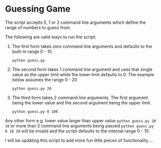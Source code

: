 # **Guessing Game**

The script accepts 0, 1 or 2 command line arguments which define the range of numbers to guess from.

The following are valid ways to run the script:

1. The first form takes zero command line arguments and defaults to the built-in range 0 - 10.

    `python guess.py`

2. The second form takes 1 command line argument and uses that single value as the upper limit while the lower limit defaults to 0. The example below assumes the range 0 - 20

     `python guess.py 20`

3. The third form takes 2 command line arguments. The first argument being the lower value and the second argument being the upper limit. 

    `python guess.py 0 100`

Any other form e.g. lower value larger than upper value `python guess.py 20 10` or more than 2 command line arguments being passed `python guess.py 0 10 20` will be invalid and the script defaults to the internal range 0 - 10.

I will be updating this script to add more fun little pieces of functionality....